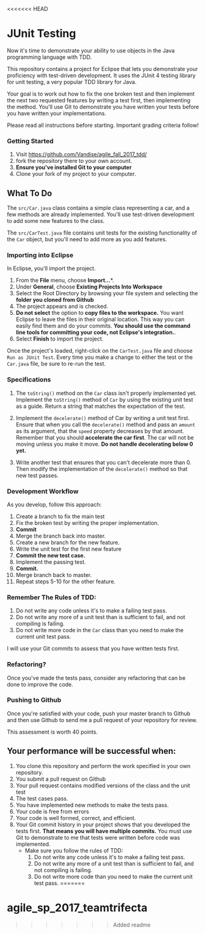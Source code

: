 <<<<<<< HEAD
# JUnit Testing
Now it's time to demonstrate your ability to use objects in the Java
programming language with TDD.

This repository contains a project for Eclipse that lets you demonstrate your proficiency
with test-driven development. It uses the JUnit 4 testing library for unit testing, a
very popular TDD library for Java.

Your goal is to work out how to fix the one broken test and then implement the
next two requested features by writing a test first, then implementing the method. You'll
use Git to demonstrate you have written your tests before you have written your implementations.

Please read all instructions before starting. Important grading criteria follow!

### Getting Started

1. Visit <https://github.com/Vandise/agile_fall_2017_tdd/>
2. fork the repository there to your own account.
3. **Ensure you've installed Git to your computer**
4. Clone your fork of my project to your computer.


## What To Do

The `src/Car.java` class contains a simple class representing a car, and
a few methods are already implemented. You'll use test-driven development
to add some new features to the class.

The `src/CarTest.java` file contains unit tests for the existing functionality
of the `Car` object, but you'll need to add more as you add features.

### Importing into Eclipse
In Eclipse, you'll import the project.

1. From the **File** menu, choose **Import...***.
2. Under **General**, choose **Existing Projects Into Workspace**
3. Select the Root Directory by browsing your file system and selecting the **folder you cloned from Github**
4. The project appears and is checked.
5. **Do not select** the option to **copy files to the workspace.** You want
   Eclipse to leave the files in their original location. This way you can
   easily find them and do your commits. **You should use the command line
   tools for committing your code, not Eclipse's integration.**.
6. Select **Finish** to import the project.

Once the project's loaded, right-click on the `CarTest.java` file and choose `Run as JUnit Test`. Every time you make a change to either the test or the `Car.java` file, be sure to re-run the test.

### Specifications

1. The `toString()` method on the `Car` class isn't properly implemented yet. Implement the
   `toString()` method of `Car` by using the existing unit test as a guide.
   Return a string that matches the expectation of the test.

2. Implement the `decelerate()` method of Car by writing a unit test first. Ensure
that when you call the `decelerate()` method and pass an `amount` as its argument,
     that the `speed` property decreases by that amount. Remember that you should
     **accelerate the car first**. The car will not be moving unless you make it move.
     **Do not handle decelerating below 0 yet.**

3. Write another test that ensures that you can't decelerate more than 0. Then
modify the implementation of the `decelerate()` method so that new test passes.


### Development Workflow

As you develop, follow this approach:

1. Create a branch to fix the main test
2. Fix the broken test by writing the proper implementation.
3. **Commit**
4. Merge the branch back into master.
5. Create a new branch for the new feature.
6. Write the unit test for the first new feature
7. **Commit the new test case.**
8. Implement the passing test.
9. **Commit.**
10. Merge branch back to master.
11. Repeat steps 5-10 for the other feature.

### Remember The Rules of TDD:

1. Do not write any code unless it's to make a failing test pass.
2. Do not write any more of a unit test than is sufficient to fail, and not compiling is failing.
3. Do not write more code in the `Car` class than you need to make the current unit test pass.

I will use your Git commits to assess that you have written tests first.


### Refactoring?
Once you've made the tests pass, consider any refactoring that can be done to improve the code.

### Pushing to Github
Once you're satisfied with your code, push your master branch to Github and then use Github to send me a pull request of your repository for review.

This assessment is worth 40 points.

## Your performance will be successful when:

1. You clone this repository and perform the work specified in your own repository.
1. You submit a pull request on Github
2. Your pull request contains modified versions of the class and the unit test
3. The test cases pass.
4. You have implemented new methods to make the tests pass.
5. Your code is free from errors
6. Your code is well formed, correct, and efficient.
7. Your Git commit history in your project shows that you developed the tests first. **That means you will have multiple commits.** You must use Git to demonstrate to me that tests were written before code was implemented.
    * Make sure you follow the rules of TDD:
        1. Do not write any code unless it's to make a failing test pass.
        2. Do not write any more of a unit test than is  sufficient to fail, and not compiling is failing.
        3. Do not write more code than you need to make the current unit test pass.
=======
# agile_sp_2017_teamtrifecta
>>>>>>> Added readme
